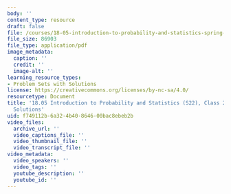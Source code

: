 ```yaml
---
body: ''
content_type: resource
draft: false
file: /courses/18-05-introduction-to-probability-and-statistics-spring-2022/mit18_05_s22_class26_pset_sol.pdf
file_size: 86903
file_type: application/pdf
image_metadata:
  caption: ''
  credit: ''
  image-alt: ''
learning_resource_types:
- Problem Sets with Solutions
license: https://creativecommons.org/licenses/by-nc-sa/4.0/
resourcetype: Document
title: '18.05 Introduction to Probability and Statistics (S22), Class 26: Problem
  Solutions'
uid: f749112b-6a32-4b40-8646-00bac8ebeb2b
video_files:
  archive_url: ''
  video_captions_file: ''
  video_thumbnail_file: ''
  video_transcript_file: ''
video_metadata:
  video_speakers: ''
  video_tags: ''
  youtube_description: ''
  youtube_id: ''
---
```

